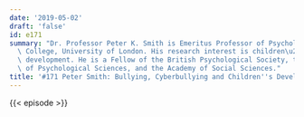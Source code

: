 ```yaml
---
date: '2019-05-02'
draft: 'false'
id: e171
summary: "Dr. Professor Peter K. Smith is Emeritus Professor of Psychology at Goldsmiths\
  \ College, University of London. His research interest is children\u2019s social\
  \ development. He is a Fellow of the British Psychological Society, the Association\
  \ of Psychological Sciences, and the Academy of Social Sciences."
title: '#171 Peter Smith: Bullying, Cyberbullying and Children''s Development'
---
```

{{< episode >}}
